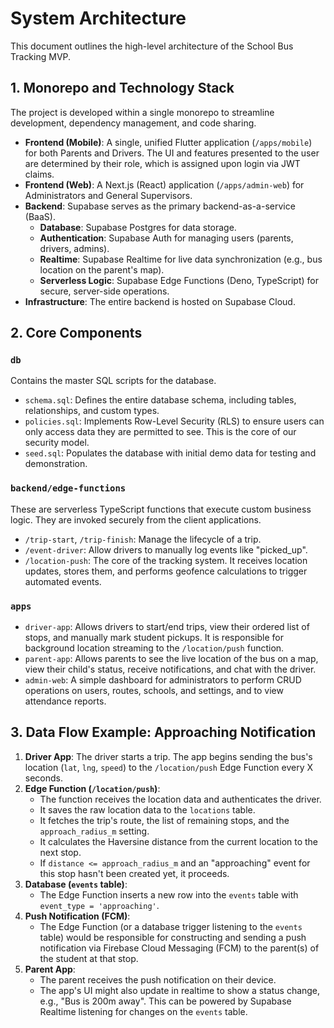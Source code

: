 # System Architecture

This document outlines the high-level architecture of the School Bus Tracking MVP.

## 1. Monorepo and Technology Stack

The project is developed within a single monorepo to streamline development, dependency management, and code sharing.

- **Frontend (Mobile)**: A single, unified Flutter application (`/apps/mobile`) for both Parents and Drivers. The UI and features presented to the user are determined by their role, which is assigned upon login via JWT claims.
- **Frontend (Web)**: A Next.js (React) application (`/apps/admin-web`) for Administrators and General Supervisors.
- **Backend**: Supabase serves as the primary backend-as-a-service (BaaS).
  - **Database**: Supabase Postgres for data storage.
  - **Authentication**: Supabase Auth for managing users (parents, drivers, admins).
  - **Realtime**: Supabase Realtime for live data synchronization (e.g., bus location on the parent's map).
  - **Serverless Logic**: Supabase Edge Functions (Deno, TypeScript) for secure, server-side operations.
- **Infrastructure**: The entire backend is hosted on Supabase Cloud.

## 2. Core Components

### `db`
Contains the master SQL scripts for the database.
- `schema.sql`: Defines the entire database schema, including tables, relationships, and custom types.
- `policies.sql`: Implements Row-Level Security (RLS) to ensure users can only access data they are permitted to see. This is the core of our security model.
- `seed.sql`: Populates the database with initial demo data for testing and demonstration.

### `backend/edge-functions`
These are serverless TypeScript functions that execute custom business logic. They are invoked securely from the client applications.
- `/trip-start`, `/trip-finish`: Manage the lifecycle of a trip.
- `/event-driver`: Allow drivers to manually log events like "picked_up".
- `/location-push`: The core of the tracking system. It receives location updates, stores them, and performs geofence calculations to trigger automated events.

### `apps`
- `driver-app`: Allows drivers to start/end trips, view their ordered list of stops, and manually mark student pickups. It is responsible for background location streaming to the `/location/push` function.
- `parent-app`: Allows parents to see the live location of the bus on a map, view their child's status, receive notifications, and chat with the driver.
- `admin-web`: A simple dashboard for administrators to perform CRUD operations on users, routes, schools, and settings, and to view attendance reports.

## 3. Data Flow Example: Approaching Notification

1.  **Driver App**: The driver starts a trip. The app begins sending the bus's location (`lat`, `lng`, `speed`) to the `/location/push` Edge Function every X seconds.
2.  **Edge Function (`/location/push`)**:
    - The function receives the location data and authenticates the driver.
    - It saves the raw location data to the `locations` table.
    - It fetches the trip's route, the list of remaining stops, and the `approach_radius_m` setting.
    - It calculates the Haversine distance from the current location to the next stop.
    - If `distance <= approach_radius_m` and an "approaching" event for this stop hasn't been created yet, it proceeds.
3.  **Database (`events` table)**:
    - The Edge Function inserts a new row into the `events` table with `event_type = 'approaching'`.
4.  **Push Notification (FCM)**:
    - The Edge Function (or a database trigger listening to the `events` table) would be responsible for constructing and sending a push notification via Firebase Cloud Messaging (FCM) to the parent(s) of the student at that stop.
5.  **Parent App**:
    - The parent receives the push notification on their device.
    - The app's UI might also update in realtime to show a status change, e.g., "Bus is 200m away". This can be powered by Supabase Realtime listening for changes on the `events` table.
